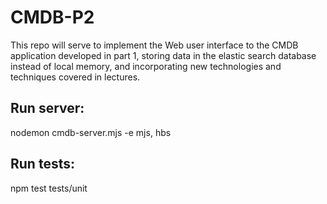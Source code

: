 # CMDB-P2
This repo will serve to implement the Web user interface to the CMDB application developed in part 1, storing data in the elastic search database instead of local memory, and incorporating new technologies and techniques covered in lectures.

## Run server: 
nodemon cmdb-server.mjs -e mjs, hbs

## Run tests:
npm test tests/unit